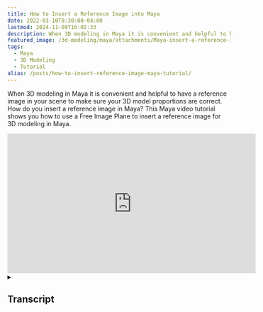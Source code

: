 ```yaml
---
title: How to Insert a Reference Image into Maya
date: 2022-03-10T8:30:00-04:00
lastmod: 2024-11-09T16:02:33
description: When 3D modeling in Maya it is convenient and helpful to have a reference image in your scene to make sure your 3D model proportions are correct
featured_image: /3d-modeling/maya/attachments/Maya-insert-a-reference-image-title.jpg
tags:
  - Maya
  - 3D Modeling
  - Tutorial
alias: /posts/how-to-insert-reference-image-maya-tutorial/
---
```


When 3D modeling in Maya it is convenient and helpful to have a reference image in your scene to make sure your 3D model proportions are correct. How do you insert a reference image in Maya? This Maya video tutorial shows you how to use a Free Image Plane to insert a reference image for 3D modeling in Maya.

</div class="video-grid">
<div class="iframe-16-9-container">
<iframe class="youTubeIframe" width="560" height="315" src="https://www.youtube.com/embed/tXJFJa-nsAA?rel=0" title="YouTube video player" frameborder="0" allow="accelerometer; autoplay; clipboard-write; encrypted-media; gyroscope; picture-in-picture; web-share" allowfullscreen></iframe>
</div>
</div>

<details>
<summary>

## Transcript

</summary>

In this Autodesk Maya tutorial I’m going to show you how you can insert a reference image so you can model your characters or any other 3d model that you want to create in Maya using a reference image. I assume that you've already set up your project and have a reference image. Then we need to create a space for that reference image to go inside Maya. To do that we can go to create, then we can do free image plane. This creates an image plane. If you look at your outliner by clicking this icon on the left you'll see that image plane.

We can press g on our keyboard to create another image plane. g is a keyboard shortcut in Maya that duplicates the last action. This is very convenient. I want to label these so I’ll double click and I’ll label this one “front” and I’ll label this one “side”. Now I need to place an image. To do that click on the attribute editor over on the right. If you don't see that, go to windows workspaces and then click modeling standard.

Next we need to select the image name. I’ll click this folder icon and then I can go to the project folder in Maya and then I’ll pick bear front. I’ll select open. It automatically comes in and by default it will maintain the picture aspect ratio inside Maya. We can make some changes. You can make the alpha gain 0.5 this will make it a little transparent and can be easier to see. I’m also going to press w on my keyboard and move it back a little bit. That way when I’m modeling, I'm modeling up here in front of the image.

Next I want to put this on a layer and use it as a reference layer so I can't accidentally click on it. This is also convenient because then I can turn the layer off inside Maya while I’m 3D modeling and then not have to look at it. To do that I’ll go ahead and go to windows > general editors > channel box layer editor. I like to dock this so I’ll drag it right over here and then let go.

Now if I click on the channel box layer editor I can click this icon. This will create a new layer and assign the selected objects. I’ll double click this layer and then I’ll label it. You can only use letters so I’ll label it “frontreference” and I’ll save it and then I’m going to click this icon until it says r. Now I can't click it but if I need to click it over here I can still click the front image.

Now I want to click the side image then go to the attribute editor and then click on image name. I’ll go to my project folder in Maya and I’ll click the side image and I’ll click open. Now I need to rotate this. I’ll press e on my keyboard and I’ll rotate it. Notice that it's not snapping. If you want it to snap you can go to modeling toolkit. Down at the bottom and you can turn on absolute snapping and then you can snap this to 90 degrees and then you can turn this off if you don't want it to be absolute snapping all the time.

Then I’ll press w and I’ll move it to the side and once again I’ll go to the attribute editor and I’ll change the alpha gain to 0.5 and then I want to go to the channel box layer editor and I want to click the icon that creates a new layer with the selected objects. I’ll double click layer 1 and I’ll label this “sidereference” and I also want to click it so it says r. What's nice is I can click this v and it'll disappear so if I don't need these to be to be there I can have them visible or not visible inside Maya now if I bring in a cube primitive and I scale it up then if I toggle my four views notice that when I’m looking from the sides I can still see the reference image perfectly in orthographic projection but then when I’m in my perspective view the images aren't in the way.

So hopefully this tutorial allows you to set up reference images on free image planes in Autodesk Maya. Happy 3D modeling.

</details>
